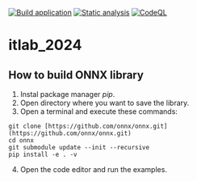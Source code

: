 [![Build application](https://github.com/embedded-dev-research/itlab_2024/actions/workflows/main.yml/badge.svg)](https://github.com/embedded-dev-research/itlab_2024/actions/workflows/main.yml)
[![Static analysis](https://github.com/embedded-dev-research/itlab_2024/actions/workflows/static-analysis.yml/badge.svg)](https://github.com/embedded-dev-research/itlab_2024/actions/workflows/static-analysis.yml)
[![CodeQL](https://github.com/embedded-dev-research/itlab_2024/actions/workflows/codeql-analysis.yml/badge.svg)](https://github.com/embedded-dev-research/itlab_2024/actions/workflows/codeql-analysis.yml)

# itlab_2024

## __How to build ONNX library__

1. Instal package manager *pip*.
2. Open directory where you want to save the library.
3. Open a terminal and execute these commands:
```
git clone [https://github.com/onnx/onnx.git](https://github.com/onnx/onnx.git)
cd onnx
git submodule update --init --recursive
pip install -e . -v
```
4. Open the code editor and run the examples.
